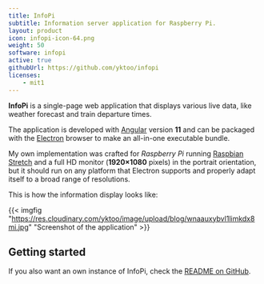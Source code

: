 ```yaml
---
title: InfoPi
subtitle: Information server application for Raspberry Pi.
layout: product
icon: infopi-icon-64.png
weight: 50
software: infopi
active: true
githubUrl: https://github.com/yktoo/infopi
licenses:
    - mit1
---
```


**InfoPi** is a single-page web application that displays various live data, like weather forecast and train departure times.

The application is developed with [Angular](https://angular.io/) version **11** and can be packaged with the [Electron](https://www.electronjs.org/) browser to make an all-in-one executable bundle.

My own implementation was crafted for *Raspberry Pi* running [Raspbian Stretch](https://www.raspberrypi.org/downloads/raspbian/) and a full HD monitor (**1920×1080** pixels) in the portrait orientation, but it should run on any platform that Electron supports and properly adapt itself to a broad range of resolutions.

This is how the information display looks like:

{{< imgfig "https://res.cloudinary.com/yktoo/image/upload/blog/wnaauxybvl1limkdx8mi.jpg" "Screenshot of the application" >}}

## Getting started

If you also want an own instance of InfoPi, check the [README on GitHub](https://github.com/yktoo/infopi/blob/master/README.md).
